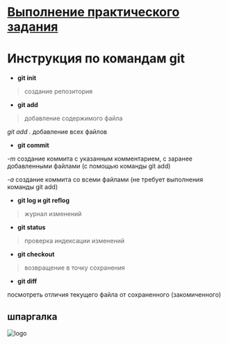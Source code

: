# [Выполнение практического задания](https://gb.ru/lessons/291039/homework "нажми меня")  

# Инструкция по командам git 

* **git init**

> создание репозитория

* **git add**
 
 > добавление содержимого файла

*git add .* добавление всех файлов

* **git commit**

*-m* создание коммита с указанным комментарием, с заранее добавленными файлами (с помощью команды git add)

*-a* создание коммита со всеми файлами (не требует выполнения команды git add)

* **git log и git reflog**

> журнал изменений

* **git status**

> проверка индексации изменений

* **git checkout**

> возвращение в точку сохранения

* **git diff**

посмотреть отличия текущего файла от сохраненного (закомиченного) 


## шпаргалка 

![logo](https://s2.studylib.es/store/data/008825178_1-f39e56009941736933e722fe371a5cd3.png)